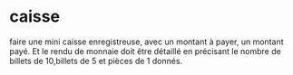 # caisse
faire une mini caisse enregistreuse, avec un montant à payer, un montant payé.
Et le rendu de monnaie doit être détaillé en précisant le nombre de billets de 10,billets de 5 et pièces de 1 donnés.
